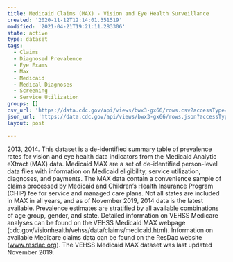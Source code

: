 ```yaml
---
title: Medicaid Claims (MAX) - Vision and Eye Health Surveillance
created: '2020-11-12T12:14:01.351519'
modified: '2021-04-21T19:21:11.283306'
state: active
type: dataset
tags:
  - Claims
  - Diagnosed Prevalence
  - Eye Exams
  - Max
  - Medicaid
  - Medical Diagnoses
  - Screening
  - Service Utilization
groups: []
csv_url: 'https://data.cdc.gov/api/views/bwx3-gx66/rows.csv?accessType=DOWNLOAD'
json_url: 'https://data.cdc.gov/api/views/bwx3-gx66/rows.json?accessType=DOWNLOAD'
layout: post

---
```

2013, 2014. This dataset is a de-identified summary table of prevalence rates for vision and eye health data indicators from the Medicaid Analytic eXtract (MAX) data. Medicaid MAX are a set of de-identified person-level data files with information on Medicaid eligibility, service utilization, diagnoses, and payments. The MAX data contain a convenience sample of claims processed by Medicaid and Children’s Health Insurance Program (CHIP) fee for service and managed care plans.  Not all states are included in MAX in all years, and as of November 2019, 2014 data is the latest available.  Prevalence estimates are stratified by all available combinations of age group, gender, and state.  Detailed information on VEHSS Medicare analyses can be found on the VEHSS Medicaid MAX webpage (cdc.gov/visionhealth/vehss/data/claims/medicaid.html). Information on available Medicare claims data can be found on the ResDac website (www.resdac.org). The VEHSS Medicaid MAX dataset was last updated November 2019.
